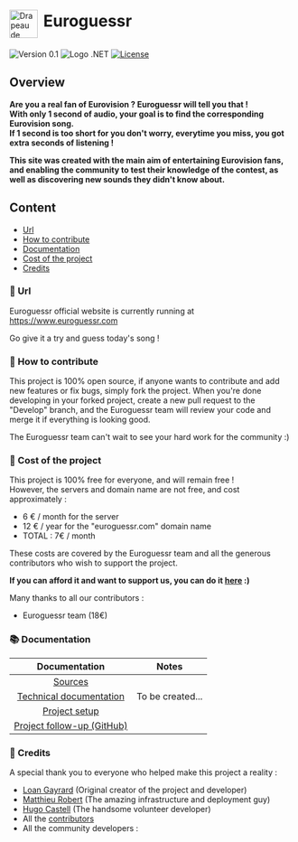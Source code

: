 <div style="display: flex; align-items: center;">
  <img src="https://images.emojiterra.com/twitter/v13.1/512px/1f1ea-1f1fa.png" alt="Drapeau de l'Europe" width="50" style="margin-top: 30px;margin-right:10px"> <h1>Euroguessr</h1>
</div>


![Version 0.1](https://img.shields.io/badge/Version-0.1-green)
![Logo .NET](https://img.shields.io/badge/-.NET%206.0-blueviolet)
[![License](https://img.shields.io/badge/License-Apache_2.0-blue.svg)](https://opensource.org/licenses/Apache-2.0)

## Overview

**Are you a real fan of Eurovision ? Euroguessr will tell you that !  
With only 1 second of audio, your goal is to find the corresponding Eurovision song.  
If 1 second is too short for you don't worry, everytime you miss, you got extra seconds of listening !**

**This site was created with the main aim of entertaining Eurovision fans, and enabling the community to test their knowledge of the contest, as well as discovering new sounds they didn't know about.**

## Content

- [Url](#-url)
- [How to contribute](#-how-to-contribute)
- [Documentation](#-documentation)
- [Cost of the project](#-cost-of-the-project)
- [Credits](#-credits)

### 🔗 Url

Euroguessr official website is currently running at https://www.euroguessr.com

Go give it a try and guess today's song !


### 🌱 How to contribute

This project is 100% open source, if anyone wants to contribute and add new features or fix bugs, simply fork the project.
When you're done developing in your forked project, create a new pull request to the "Develop" branch, and the Euroguessr team will review your code and merge it if everything is looking good.

The Euroguessr team can't wait to see your hard work for the community :)  

### 💸 Cost of the project

This project is 100% free for everyone, and will remain free !  
However, the servers and domain name are not free, and cost approximately :

- 6 € / month for the server
- 12 € / year for the "euroguessr.com" domain name  
- TOTAL : 7€ / month

These costs are covered by the Euroguessr team and all the generous contributors who wish to support the project.  

**If you can afford it and want to support us, you can do it [here](https:/paypal.me/EuroguessrProject/) :)**

Many thanks to all our contributors :

- Euroguessr team (18€)

### 📚 Documentation

|                                    Documentation                                    |      Notes       |
|:-----------------------------------------------------------------------------------:|:----------------:|
| [Sources](https://github.com/EuroguessrTeam/Euroguessr/tree/master/Euroguessr)      |                  |
| [Technical documentation](./docs/technical_documentation.md)                        | To be created... |
| [Project setup](./docs/ProjectSetup.md)                                             |                  |
| [Project follow-up (GitHub)](https://github.com/EuroguessrTeam/Euroguessr/issues)   |                  |

### 👥 Credits

A special thank you to everyone who helped make this project a reality :

- [Loan Gayrard](https://github.com/Sonixray) (Original creator of the project and developer)
- [Matthieu Robert](https://github.com/matthieurobert) (The amazing infrastructure and deployment guy)
- [Hugo Castell](https://github.com/Hugo-CASTELL) (The handsome volunteer developer)
- All the [contributors](#-cost-of-the-project)
- All the community developers :
